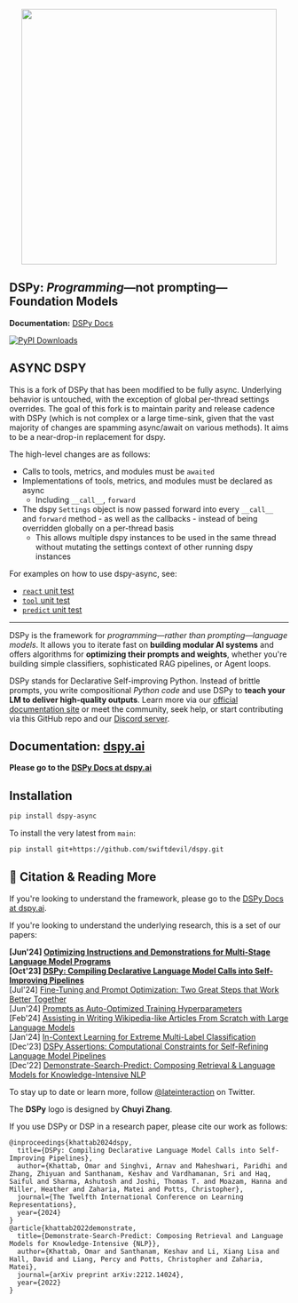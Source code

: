 <p align="center">
  <img align="center" src="docs/docs/static/img/dspy_logo.png" width="460px" />
</p>
<p align="left">


## DSPy: _Programming_—not prompting—Foundation Models

**Documentation:** [DSPy Docs](https://dspy.ai/)

[![PyPI Downloads](https://static.pepy.tech/badge/dspy/month)](https://pepy.tech/projects/dspy)


## ASYNC DSPY

This is a fork of DSPy that has been modified to be fully async. Underlying behavior is untouched, with the exception of global per-thread settings overrides. The goal of this fork is to maintain parity and release cadence with DSPy (which is not complex or a large time-sink, given that the vast majority of changes are spamming async/await on various methods). It aims to be a near-drop-in replacement for dspy.

The high-level changes are as follows:
- Calls to tools, metrics, and modules must be `awaited`
- Implementations of tools, metrics, and modules must be declared as async
  - Including `__call__`, `forward`
- The dspy `Settings` object is now passed forward into every `__call__` and `forward` method - as well as the callbacks - instead of being overridden globally on a per-thread basis
  - This allows multiple dspy instances to be used in the same thread without mutating the settings context of other running dspy instances

For examples on how to use dspy-async, see:
- [`react` unit test](tests/predict/test_react.py)
- [`tool` unit test](tests/primitives/test_tool.py)
- [`predict` unit test](tests/predict/test_predict.py)


----

DSPy is the framework for _programming—rather than prompting—language models_. It allows you to iterate fast on **building modular AI systems** and offers algorithms for **optimizing their prompts and weights**, whether you're building simple classifiers, sophisticated RAG pipelines, or Agent loops.

DSPy stands for Declarative Self-improving Python. Instead of brittle prompts, you write compositional _Python code_ and use DSPy to **teach your LM to deliver high-quality outputs**. Learn more via our [official documentation site](https://dspy.ai/) or meet the community, seek help, or start contributing via this GitHub repo and our [Discord server](https://discord.gg/XCGy2WDCQB).


## Documentation: [dspy.ai](https://dspy.ai)


**Please go to the [DSPy Docs at dspy.ai](https://dspy.ai)**


## Installation


```bash
pip install dspy-async
```

To install the very latest from `main`:

```bash
pip install git+https://github.com/swiftdevil/dspy.git
````




## 📜 Citation & Reading More

If you're looking to understand the framework, please go to the [DSPy Docs at dspy.ai](https://dspy.ai).

If you're looking to understand the underlying research, this is a set of our papers:

**[Jun'24] [Optimizing Instructions and Demonstrations for Multi-Stage Language Model Programs](https://arxiv.org/abs/2406.11695)**       
**[Oct'23] [DSPy: Compiling Declarative Language Model Calls into Self-Improving Pipelines](https://arxiv.org/abs/2310.03714)**     
[Jul'24] [Fine-Tuning and Prompt Optimization: Two Great Steps that Work Better Together](https://arxiv.org/abs/2407.10930)     
[Jun'24] [Prompts as Auto-Optimized Training Hyperparameters](https://arxiv.org/abs/2406.11706)    
[Feb'24] [Assisting in Writing Wikipedia-like Articles From Scratch with Large Language Models](https://arxiv.org/abs/2402.14207)         
[Jan'24] [In-Context Learning for Extreme Multi-Label Classification](https://arxiv.org/abs/2401.12178)       
[Dec'23] [DSPy Assertions: Computational Constraints for Self-Refining Language Model Pipelines](https://arxiv.org/abs/2312.13382)   
[Dec'22] [Demonstrate-Search-Predict: Composing Retrieval & Language Models for Knowledge-Intensive NLP](https://arxiv.org/abs/2212.14024.pdf)

To stay up to date or learn more, follow [@lateinteraction](https://twitter.com/lateinteraction) on Twitter.

The **DSPy** logo is designed by **Chuyi Zhang**.

If you use DSPy or DSP in a research paper, please cite our work as follows:

```
@inproceedings{khattab2024dspy,
  title={DSPy: Compiling Declarative Language Model Calls into Self-Improving Pipelines},
  author={Khattab, Omar and Singhvi, Arnav and Maheshwari, Paridhi and Zhang, Zhiyuan and Santhanam, Keshav and Vardhamanan, Sri and Haq, Saiful and Sharma, Ashutosh and Joshi, Thomas T. and Moazam, Hanna and Miller, Heather and Zaharia, Matei and Potts, Christopher},
  journal={The Twelfth International Conference on Learning Representations},
  year={2024}
}
@article{khattab2022demonstrate,
  title={Demonstrate-Search-Predict: Composing Retrieval and Language Models for Knowledge-Intensive {NLP}},
  author={Khattab, Omar and Santhanam, Keshav and Li, Xiang Lisa and Hall, David and Liang, Percy and Potts, Christopher and Zaharia, Matei},
  journal={arXiv preprint arXiv:2212.14024},
  year={2022}
}
```

<!-- You can also read more about the evolution of the framework from Demonstrate-Search-Predict to DSPy:

* [**DSPy Assertions: Computational Constraints for Self-Refining Language Model Pipelines**](https://arxiv.org/abs/2312.13382)   (Academic Paper, Dec 2023) 
* [**DSPy: Compiling Declarative Language Model Calls into Self-Improving Pipelines**](https://arxiv.org/abs/2310.03714) (Academic Paper, Oct 2023) 
* [**Releasing DSPy, the latest iteration of the framework**](https://twitter.com/lateinteraction/status/1694748401374490946) (Twitter Thread, Aug 2023)
* [**Releasing the DSP Compiler (v0.1)**](https://twitter.com/lateinteraction/status/1625231662849073160)  (Twitter Thread, Feb 2023)
* [**Introducing DSP**](https://twitter.com/lateinteraction/status/1617953413576425472)  (Twitter Thread, Jan 2023)
* [**Demonstrate-Search-Predict: Composing retrieval and language models for knowledge-intensive NLP**](https://arxiv.org/abs/2212.14024.pdf) (Academic Paper, Dec 2022) -->

